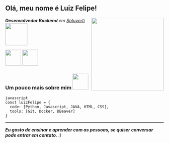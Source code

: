 <h2> Olá, meu nome é Luiz Felipe!</h2>

<img align='right' src="https://media2.giphy.com/media/v1.Y2lkPTc5MGI3NjExdnkycng3NGd2bjd3ZDFnMXZ6bW9uanAxMDFpdmtwc2h4d2NpajVnaCZlcD12MV9pbnRlcm5hbF9naWZfYnlfaWQmY3Q9Zw/rDtnGv0ZmG9OqNQwf4/giphy.gif" width="230">

<p>
<em><b>Desenvolvedor Backend</b> em <a href="https://www.soluverti.com.br" target="_blank">Soluverti</a></em>
<img src="https://media0.giphy.com/media/v1.Y2lkPTc5MGI3NjExOG5zb3gwdnVzNmo0eDVhNTdvbm8xdDN6OTJyNG05MDl2cHZteXdscyZlcD12MV9pbnRlcm5hbF9naWZfYnlfaWQmY3Q9Zw/5Zesu5VPNGJlm/giphy.gif" width="70" align="center">
</p>

<div>
<a href="https://www.linkedin.com/in/luiz-felipe-buaszczyk-99673a302" target="_blank">
<img src="https://i.pinimg.com/564x/04/11/42/041142f4cb6c950cfb759836b2fc6506.jpg" width="50">
</a>
<a href="https://www.youtube.com/@luizfelipe_tech" target="_blank">
<img src="https://cdn-icons-png.flaticon.com/512/152/152810.png" width="50">
</a>
</div>

### Um pouco mais sobre mim <img src="" width="50"> 
```
javascript
const luizFelipe = {
  code: [Python, Javascript, JAVA, HTML, CSS],
  tools: [Git, Docker, DBeaver]
}
```


---

<em><b>Eu gosto de ensinar e aprender com as pessoas, se quiser conversar pode entrar em contato.</b> :)</em>
